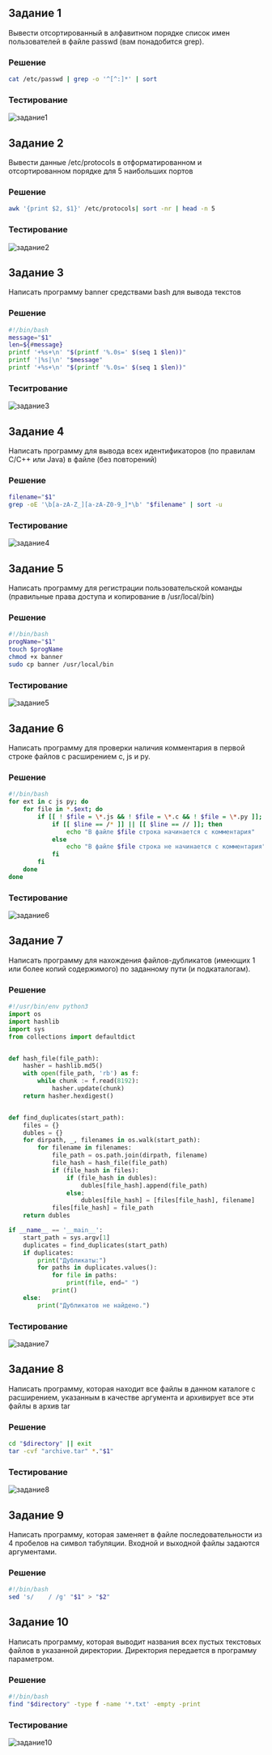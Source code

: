 ## Задание 1
Вывести отсортированный в алфавитном порядке список имен пользователей в файле passwd (вам понадобится grep).
### Решение
```bash
cat /etc/passwd | grep -o '^[^:]*' | sort
```
### Тестирование
![задание1](/images/task1.png)
## Задание 2
Вывести данные /etc/protocols в отформатированном и отсортированном порядке для 5 наибольших портов
### Решение
```bash
awk '{print $2, $1}' /etc/protocols| sort -nr | head -n 5 
```
### Тестирование
![задание2](/images/task2.png)
## Задание 3
Написать программу banner средствами bash для вывода текстов
### Решение
```bash
#!/bin/bash
message="$1"
len=${#message}
printf '+%s+\n' "$(printf '%.0s=' $(seq 1 $len))"
printf '|%s|\n' "$message"
printf '+%s+\n' "$(printf '%.0s=' $(seq 1 $len))"
```
### Теситрование
![задание3](/images/task3.png)
## Задание 4
Написать программу для вывода всех идентификаторов (по правилам C/C++ или Java) в файле (без повторений)
### Решение
```bash
filename="$1"
grep -oE '\b[a-zA-Z_][a-zA-Z0-9_]*\b' "$filename" | sort -u
```
### Тестирование 
![задание4](/images/task4.png)
## Задание 5
Написать программу для регистрации пользовательской команды (правильные права доступа и копирование в /usr/local/bin)
### Решение
```bash
#!/bin/bash
progName="$1"
touch $progName
chmod +x banner
sudo cp banner /usr/local/bin
```
### Тестирование
![задание5](/images/task5.png)
## Задание 6
Написать программу для проверки наличия комментария в первой строке файлов с расширением c, js и py.
### Решение
```bash
#!/bin/bash
for ext in c js py; do
    for file in *.$ext; do
    	if [[ ! $file = \*.js && ! $file = \*.c && ! $file = \*.py ]]; then
	        if [[ $line == /* ]] || [[ $line == // ]]; then
	            echo "В файле $file строка начинается с комментария"
	        else
	            echo "В файле $file строка не начинается с комментария"
	        fi
        fi
    done
done
```
### Тестирование
![задание6](/images/task6.png)
## Задание 7
Написать программу для нахождения файлов-дубликатов (имеющих 1 или более копий содержимого) по заданному пути (и подкаталогам).
### Решение
```python
#!/usr/bin/env python3
import os
import hashlib
import sys
from collections import defaultdict


def hash_file(file_path):
    hasher = hashlib.md5()
    with open(file_path, 'rb') as f:
        while chunk := f.read(8192):
            hasher.update(chunk)
    return hasher.hexdigest()


def find_duplicates(start_path):
    files = {}
    dubles = {}
    for dirpath, _, filenames in os.walk(start_path):
        for filename in filenames:
            file_path = os.path.join(dirpath, filename)
            file_hash = hash_file(file_path)
            if (file_hash in files):
                if (file_hash in dubles):
                    dubles[file_hash].append(file_path)
                else:
                    dubles[file_hash] = [files[file_hash], filename]
            files[file_hash] = file_path
    return dubles

if __name__ == '__main__':
    start_path = sys.argv[1]
    duplicates = find_duplicates(start_path)
    if duplicates:
        print("Дубликаты:")
        for paths in duplicates.values():
            for file in paths:
                print(file, end=" ")
            print()
    else:
        print("Дубликатов не найдено.")
```
### Тестирование
![задание7](/images/task7.png)
## Задание 8
Написать программу, которая находит все файлы в данном каталоге с расширением, указанным в качестве аргумента и архивирует все эти файлы в архив tar
### Решение
```bash
cd "$directory" || exit
tar -cvf "archive.tar" *."$1"
```
### Тестирование
![задание8](/images/task8.png)
## Задание 9
Написать программу, которая заменяет в файле последовательности из 4 пробелов на символ табуляции. Входной и выходной файлы задаются аргументами.
### Решение
```bash
#!/bin/bash
sed 's/    / /g' "$1" > "$2"
```
## Задание 10
Написать программу, которая выводит названия всех пустых текстовых файлов в указанной директории. Директория передается в программу параметром.
### Решение
```bash
#!/bin/bash
find "$directory" -type f -name '*.txt' -empty -print
```
### Тестирование
![задание10](/images/task9.png)
